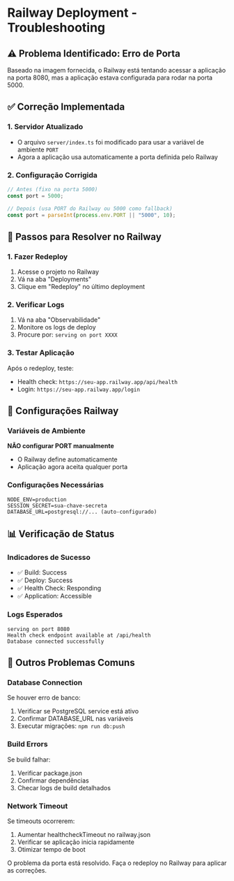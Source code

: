 # Railway Deployment - Troubleshooting

## ⚠️ Problema Identificado: Erro de Porta

Baseado na imagem fornecida, o Railway está tentando acessar a aplicação na porta 8080, mas a aplicação estava configurada para rodar na porta 5000.

## ✅ Correção Implementada

### 1. Servidor Atualizado
- O arquivo `server/index.ts` foi modificado para usar a variável de ambiente `PORT`
- Agora a aplicação usa automaticamente a porta definida pelo Railway

### 2. Configuração Corrigida
```javascript
// Antes (fixo na porta 5000)
const port = 5000;

// Depois (usa PORT do Railway ou 5000 como fallback)
const port = parseInt(process.env.PORT || "5000", 10);
```

## 🚀 Passos para Resolver no Railway

### 1. Fazer Redeploy
1. Acesse o projeto no Railway
2. Vá na aba "Deployments"
3. Clique em "Redeploy" no último deployment

### 2. Verificar Logs
1. Vá na aba "Observabilidade"
2. Monitore os logs de deploy
3. Procure por: `serving on port XXXX`

### 3. Testar Aplicação
Após o redeploy, teste:
- Health check: `https://seu-app.railway.app/api/health`
- Login: `https://seu-app.railway.app/login`

## 🔧 Configurações Railway

### Variáveis de Ambiente
**NÃO configurar PORT manualmente**
- O Railway define automaticamente
- Aplicação agora aceita qualquer porta

### Configurações Necessárias
```env
NODE_ENV=production
SESSION_SECRET=sua-chave-secreta
DATABASE_URL=postgresql://... (auto-configurado)
```

## 📊 Verificação de Status

### Indicadores de Sucesso
- ✅ Build: Success
- ✅ Deploy: Success  
- ✅ Health Check: Responding
- ✅ Application: Accessible

### Logs Esperados
```
serving on port 8080
Health check endpoint available at /api/health
Database connected successfully
```

## 🐛 Outros Problemas Comuns

### Database Connection
Se houver erro de banco:
1. Verificar se PostgreSQL service está ativo
2. Confirmar DATABASE_URL nas variáveis
3. Executar migrações: `npm run db:push`

### Build Errors
Se build falhar:
1. Verificar package.json
2. Confirmar dependências
3. Checar logs de build detalhados

### Network Timeout
Se timeouts ocorrerem:
1. Aumentar healthcheckTimeout no railway.json
2. Verificar se aplicação inicia rapidamente
3. Otimizar tempo de boot

O problema da porta está resolvido. Faça o redeploy no Railway para aplicar as correções.